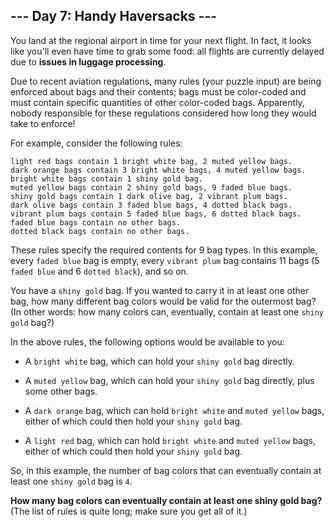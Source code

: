 ## --- Day 7: Handy Haversacks ---
You land at the regional airport in time for your next flight. In fact, it looks like you'll even have time to grab some food: all flights are currently delayed due to **issues in luggage processing**.
 
Due to recent aviation regulations, many rules (your puzzle input) are being enforced about bags and their contents; bags must be color-coded and must contain specific quantities of other color-coded bags. Apparently, nobody responsible for these regulations considered how long they would take to enforce!
 
For example, consider the following rules:
 

```
light red bags contain 1 bright white bag, 2 muted yellow bags.
dark orange bags contain 3 bright white bags, 4 muted yellow bags.
bright white bags contain 1 shiny gold bag.
muted yellow bags contain 2 shiny gold bags, 9 faded blue bags.
shiny gold bags contain 1 dark olive bag, 2 vibrant plum bags.
dark olive bags contain 3 faded blue bags, 4 dotted black bags.
vibrant plum bags contain 5 faded blue bags, 6 dotted black bags.
faded blue bags contain no other bags.
dotted black bags contain no other bags.
```

 
These rules specify the required contents for 9 bag types. In this example, every `faded blue` bag is empty, every `vibrant plum` bag contains 11 bags (5 `faded blue` and 6 `dotted black`), and so on.
 
You have a `shiny gold` bag. If you wanted to carry it in at least one other bag, how many different bag colors would be valid for the outermost bag? (In other words: how many colors can, eventually, contain at least one `shiny gold` bag?)
 
In the above rules, the following options would be available to you:
 
 
- A `bright white` bag, which can hold your `shiny gold` bag directly.
 
- A `muted yellow` bag, which can hold your `shiny gold` bag directly, plus some other bags.
 
- A `dark orange` bag, which can hold `bright white` and `muted yellow` bags, either of which could then hold your `shiny gold` bag.
 
- A `light red` bag, which can hold `bright white` and `muted yellow` bags, either of which could then hold your `shiny gold` bag.
 
 
So, in this example, the number of bag colors that can eventually contain at least one `shiny gold` bag is `4`.
 
**How many bag colors can eventually contain at least one shiny gold bag?** (The list of rules is quite long; make sure you get all of it.)
 